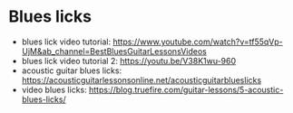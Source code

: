 # Blues licks
- blues lick video tutorial: https://www.youtube.com/watch?v=tf55qVp-UjM&ab_channel=BestBluesGuitarLessonsVideos
- blues lick video tutorial 2: https://youtu.be/V38K1wu-960
- acoustic guitar blues licks: https://acousticguitarlessonsonline.net/acousticguitarblueslicks
- video blues licks: https://blog.truefire.com/guitar-lessons/5-acoustic-blues-licks/
